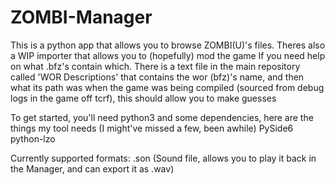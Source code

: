 # ZOMBI-Manager
This is a python app that allows you to browse ZOMBI(U)'s files. Theres also a WIP importer that allows you to (hopefully) mod the game
If you need help on what .bfz's contain which. There is a text file in the main repository called 'WOR Descriptions' that contains the wor (bfz)'s name, and then what its path was when the game was being compiled (sourced from debug logs in the game off tcrf), this should allow you to make guesses

To get started, you'll need python3 and some dependencies, here are the things my tool needs (I might've missed a few, been awhile)
PySide6 python-lzo

Currently supported formats:
.son (Sound file, allows you to play it back in the Manager, and can export it as .wav)
